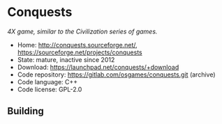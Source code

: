 # Conquests

_4X game, similar to the Civilization series of games._

- Home: http://conquests.sourceforge.net/, https://sourceforge.net/projects/conquests
- State: mature, inactive since 2012
- Download: https://launchpad.net/conquests/+download
- Code repository: https://gitlab.com/osgames/conquests.git (archive)
- Code language: C++
- Code license: GPL-2.0

## Building

